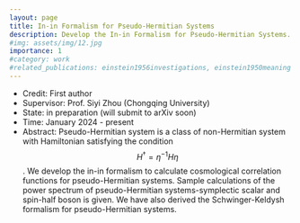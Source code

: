 ```yaml
---
layout: page
title: In-in Formalism for Pseudo-Hermitian Systems
description: Develop the In-in Formalism for Pseudo-Hermitian Systems. 
#img: assets/img/12.jpg
importance: 1
#category: work
#related_publications: einstein1956investigations, einstein1950meaning
---
```


- Credit: First author
- Supervisor: Prof. Siyi Zhou (Chongqing University)
- State: in preparation (will submit to arXiv soon)
- Time: January 2024 - present
- Abstract: Pseudo-Hermitian system is a class of non-Hermitian system with Hamiltonian satisfying the condition $$H^\dag=\eta^{-1}H\eta$$. We develop the in-in formalism to calculate cosmological correlation functions for pseudo-Hermitian systems. Sample calculations of the power spectrum of pseudo-Hermitian systems-symplectic scalar and spin-half boson is given. We have also derived the Schwinger-Keldysh formalism for pseudo-Hermitian systems.